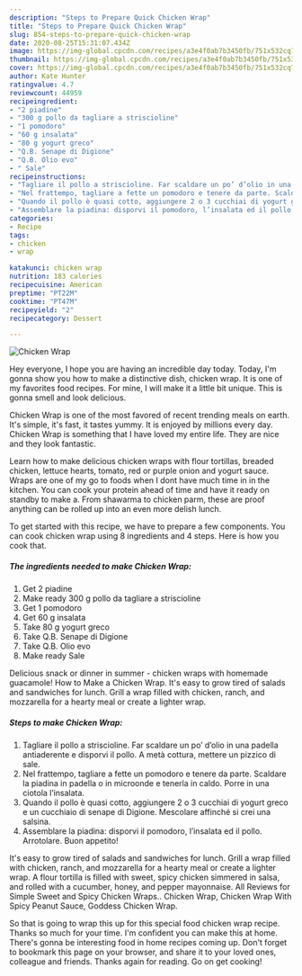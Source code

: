```yaml
---
description: "Steps to Prepare Quick Chicken Wrap"
title: "Steps to Prepare Quick Chicken Wrap"
slug: 854-steps-to-prepare-quick-chicken-wrap
date: 2020-08-25T15:31:07.434Z
image: https://img-global.cpcdn.com/recipes/a3e4f0ab7b3450fb/751x532cq70/chicken-wrap-recipe-main-photo.jpg
thumbnail: https://img-global.cpcdn.com/recipes/a3e4f0ab7b3450fb/751x532cq70/chicken-wrap-recipe-main-photo.jpg
cover: https://img-global.cpcdn.com/recipes/a3e4f0ab7b3450fb/751x532cq70/chicken-wrap-recipe-main-photo.jpg
author: Kate Hunter
ratingvalue: 4.7
reviewcount: 44959
recipeingredient:
- "2 piadine"
- "300 g pollo da tagliare a striscioline"
- "1 pomodoro"
- "60 g insalata"
- "80 g yogurt greco"
- "Q.B. Senape di Digione"
- "Q.B. Olio evo"
- " Sale"
recipeinstructions:
- "Tagliare il pollo a striscioline. Far scaldare un po’ d’olio in una padella antiaderente e disporvi il pollo. A metà cottura, mettere un pizzico di sale."
- "Nel frattempo, tagliare a fette un pomodoro e tenere da parte. Scaldare la piadina in padella o in microonde e tenerla in caldo. Porre in una ciotola l’insalata."
- "Quando il pollo è quasi cotto, aggiungere 2 o 3 cucchiai di yogurt greco e un cucchiaio di senape di Digione. Mescolare affinché si crei una salsina."
- "Assemblare la piadina: disporvi il pomodoro, l’insalata ed il pollo. Arrotolare. Buon appetito!"
categories:
- Recipe
tags:
- chicken
- wrap

katakunci: chicken wrap 
nutrition: 183 calories
recipecuisine: American
preptime: "PT22M"
cooktime: "PT47M"
recipeyield: "2"
recipecategory: Dessert

---
```



![Chicken Wrap](https://img-global.cpcdn.com/recipes/a3e4f0ab7b3450fb/751x532cq70/chicken-wrap-recipe-main-photo.jpg)

Hey everyone, I hope you are having an incredible day today. Today, I'm gonna show you how to make a distinctive dish, chicken wrap. It is one of my favorites food recipes. For mine, I will make it a little bit unique. This is gonna smell and look delicious.

Chicken Wrap is one of the most favored of recent trending meals on earth. It's simple, it's fast, it tastes yummy. It is enjoyed by millions every day. Chicken Wrap is something that I have loved my entire life. They are nice and they look fantastic.

Learn how to make delicious chicken wraps with flour tortillas, breaded chicken, lettuce hearts, tomato, red or purple onion and yogurt sauce. Wraps are one of my go to foods when I dont have much time in in the kitchen. You can cook your protein ahead of time and have it ready on standby to make a. From shawarma to chicken parm, these are proof anything can be rolled up into an even more delish lunch.


To get started with this recipe, we have to prepare a few components. You can cook chicken wrap using 8 ingredients and 4 steps. Here is how you cook that.

<!--inarticleads1-->

##### The ingredients needed to make Chicken Wrap:

1. Get 2 piadine
1. Make ready 300 g pollo da tagliare a striscioline
1. Get 1 pomodoro
1. Get 60 g insalata
1. Take 80 g yogurt greco
1. Take Q.B. Senape di Digione
1. Take Q.B. Olio evo
1. Make ready  Sale


Delicious snack or dinner in summer - chicken wraps with homemade guacamole! How to Make a Chicken Wrap. It&#39;s easy to grow tired of salads and sandwiches for lunch. Grill a wrap filled with chicken, ranch, and mozzarella for a hearty meal or create a lighter wrap. 

<!--inarticleads2-->

##### Steps to make Chicken Wrap:

1. Tagliare il pollo a striscioline. Far scaldare un po’ d’olio in una padella antiaderente e disporvi il pollo. A metà cottura, mettere un pizzico di sale.
1. Nel frattempo, tagliare a fette un pomodoro e tenere da parte. Scaldare la piadina in padella o in microonde e tenerla in caldo. Porre in una ciotola l’insalata.
1. Quando il pollo è quasi cotto, aggiungere 2 o 3 cucchiai di yogurt greco e un cucchiaio di senape di Digione. Mescolare affinché si crei una salsina.
1. Assemblare la piadina: disporvi il pomodoro, l’insalata ed il pollo. Arrotolare. Buon appetito!


It&#39;s easy to grow tired of salads and sandwiches for lunch. Grill a wrap filled with chicken, ranch, and mozzarella for a hearty meal or create a lighter wrap. A flour tortilla is filled with sweet, spicy chicken simmered in salsa, and rolled with a cucumber, honey, and pepper mayonnaise. All Reviews for Simple Sweet and Spicy Chicken Wraps.. Chicken Wrap, Chicken Wrap With Spicy Peanut Sauce, Goddess Chicken Wrap. 

So that is going to wrap this up for this special food chicken wrap recipe. Thanks so much for your time. I'm confident you can make this at home. There's gonna be interesting food in home recipes coming up. Don't forget to bookmark this page on your browser, and share it to your loved ones, colleague and friends. Thanks again for reading. Go on get cooking!
